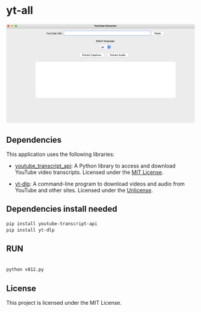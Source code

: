 # yt-all



![대표](https://github.com/leeseomin/yt-all/blob/main/pic/3.png)


## Dependencies

This application uses the following libraries:

- [youtube_transcript_api](https://github.com/jdepoix/youtube-transcript-api): A Python library to access and download YouTube video transcripts. Licensed under the [MIT License](https://opensource.org/licenses/MIT).

- [yt-dlp](https://github.com/yt-dlp/yt-dlp): A command-line program to download videos and audio from YouTube and other sites. Licensed under the [Unlicense](https://unlicense.org/).


## Dependencies install needed


```bash
pip install youtube-transcript-api
pip install yt-dlp
```


## RUN

```bash

python v012.py
```

## License

This project is licensed under the MIT License. 



